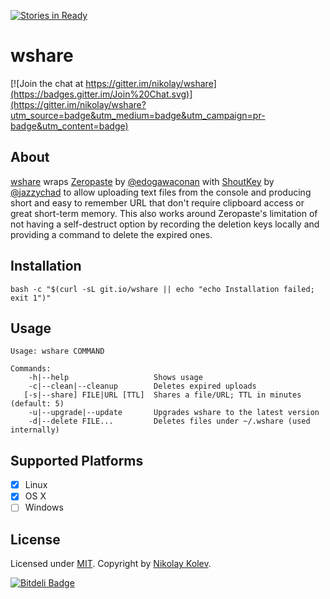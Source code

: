 [![Stories in Ready](https://badge.waffle.io/nikolay/wshare.png?label=ready&title=Ready)](https://waffle.io/nikolay/wshare)
# wshare

[![Join the chat at https://gitter.im/nikolay/wshare](https://badges.gitter.im/Join%20Chat.svg)](https://gitter.im/nikolay/wshare?utm_source=badge&utm_medium=badge&utm_campaign=pr-badge&utm_content=badge)

## About

[wshare](https://github.com/nikolay/wshare) wraps [Zeropaste](http://0paste.com) by [@edogawaconan](https://github.com/edogawaconan) with [ShoutKey](http://shoutkey.com/) by [@jazzychad](https://github.com/jazzychad) to allow uploading text files from the console and producing short and easy to remember URL that don't require clipboard access or great short-term memory. This also works around Zeropaste's limitation of not having a self-destruct option by recording the deletion keys locally and providing a command to delete the expired ones.

## Installation

    bash -c "$(curl -sL git.io/wshare || echo "echo Installation failed; exit 1")"

## Usage

    Usage: wshare COMMAND

    Commands:
        -h|--help                   Shows usage
        -c|--clean|--cleanup        Deletes expired uploads
       [-s|--share] FILE|URL [TTL]  Shares a file/URL; TTL in minutes (default: 5)
        -u|--upgrade|--update       Upgrades wshare to the latest version
        -d|--delete	FILE...         Deletes files under ~/.wshare (used internally)

## Supported Platforms

- [x] Linux
- [x] OS X
- [ ] Windows

## License

Licensed under [MIT](https://github.com/nikolay/wshare/blob/master/LICENSE).
Copyright by [Nikolay Kolev](https://github.com/nikolay).

[![Bitdeli Badge](https://d2weczhvl823v0.cloudfront.net/nikolay/wshare/trend.png)](https://bitdeli.com/free "Bitdeli Badge")

